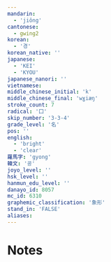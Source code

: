 ```yaml
---
mandarin:
  - 'jiǒng'
cantonese:
  - gwing2
korean:
  - '경'
korean_native: ''
japanese:
  - 'KEI'
  - 'KYOU'
japanese_nanori: ''
vietnamese:
middle_chinese_initial: 'k'
middle_chinese_final: 'wɣiæŋ'
stroke_count: 7
radical: '囗'
skip_number: '3-3-4'
grade_level: '名'
pos: ''
english:
  - 'bright'
  - 'clear'
羅馬字: 'gyong'
韓文: '굥'
joyo_level: ''
hsk_level: ''
hanmun_edu_level: ''
danayo_id: 8057
mc_id: 6310
graphemic_classification: '象形'
stand_in: 'FALSE'
aliases:
---
```


# Notes
